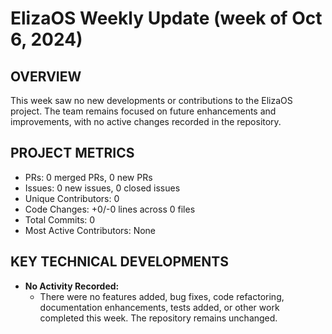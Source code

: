 # ElizaOS Weekly Update (week of Oct 6, 2024)

## OVERVIEW 
This week saw no new developments or contributions to the ElizaOS project. The team remains focused on future enhancements and improvements, with no active changes recorded in the repository.

## PROJECT METRICS
- PRs: 0 merged PRs, 0 new PRs
- Issues: 0 new issues, 0 closed issues
- Unique Contributors: 0
- Code Changes: +0/-0 lines across 0 files
- Total Commits: 0
- Most Active Contributors: None

## KEY TECHNICAL DEVELOPMENTS
- **No Activity Recorded:** 
  - There were no features added, bug fixes, code refactoring, documentation enhancements, tests added, or other work completed this week. The repository remains unchanged.